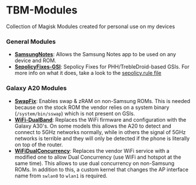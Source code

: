 # TBM-Modules
Collection of Magisk Modules created for personal use on my devices

### General Modules
* **[SamsungNotes](./SamsungNotes/)**: Allows the Samsung Notes app to be used on any device and ROM.
* **[SepolicyFixes-GSI](./SepolicyFixes-GSI/)**: Sepolicy Fixes for PHH/TrebleDroid-based GSIs. For more info on what it does, take a look to the [sepolicy.rule file](./SepolicyFixes-GSI/sepolicy.rule)

### Galaxy A20 Modules
* **[SwapFix](./Galaxy%20A20/SwapFix/)**: Enables swap & zRAM on non-Samsung ROMs. This is needed because on the stock ROM the vendor relies on a system binary (`/system/bin/sswap`) which is not present on GSIs.
* **[WiFi-DualBand](./Galaxy%20A20/WiFi-DualBand/)**: Replaces the WiFi firmware and configuration with the Galaxy A30's. On some models this allows the A20 to detect and connect to 5GHz networks normally, while in others the signal of 5GHz networks is terrible and they will only be detected if the phone is literally on top of the router.
* **[WiFiDualConcurrency](./Galaxy%20A20/WiFiDualConcurrency/)**: Replaces the vendor WiFi service with a modified one to allow Dual Concurrency (use WiFi and hotspot at the same time). This allows to use dual concurrency on non-Samsung ROMs. In addition to this, a custom kernel that changes the AP interface name from `swlan0` to `wlan1` is required.